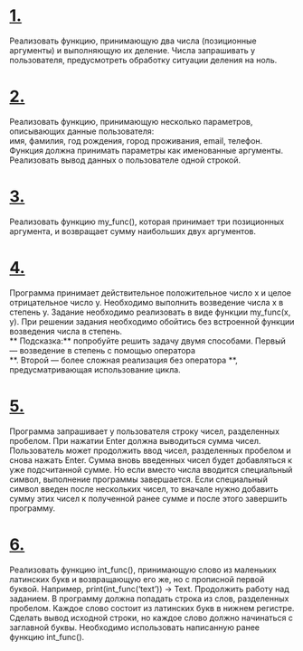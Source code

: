 # [1.](https://github.com/kornilovaap/Python_GeekBrains.ru/blob/main/Lesson_3/tasks/1.py)     
Реализовать функцию, принимающую два числа (позиционные аргументы) и выполняющую их деление. 
Числа запрашивать у пользователя, предусмотреть обработку ситуации деления на ноль.    
    
# [2.](https://github.com/kornilovaap/Python_GeekBrains.ru/blob/main/Lesson_3/tasks/2.py) 
Реализовать функцию, принимающую несколько параметров, описывающих данные пользователя:    
имя, фамилия, год рождения, город проживания, email, телефон. Функция должна принимать параметры как именованные аргументы.     
Реализовать вывод данных о пользователе одной строкой.   
    
# [3.](https://github.com/kornilovaap/Python_GeekBrains.ru/blob/main/Lesson_3/tasks/3.py) 
Реализовать функцию my_func(), которая принимает три позиционных аргумента, и возвращает сумму наибольших двух аргументов.    
    
# [4.](https://github.com/kornilovaap/Python_GeekBrains.ru/blob/main/Lesson_3/tasks/4.py) 
Программа принимает действительное положительное число x и целое отрицательное число y. 
Необходимо выполнить возведение числа x в степень y. Задание необходимо реализовать в виде функции my_func(x, y). 
При решении задания необходимо обойтись без встроенной функции возведения числа в степень.    
** Подсказка:** попробуйте решить задачу двумя способами. Первый — возведение в степень с помощью оператора    
**. Второй — более сложная реализация без оператора **, предусматривающая использование цикла.   
    
# [5.](https://github.com/kornilovaap/Python_GeekBrains.ru/blob/main/Lesson_3/tasks/5.py) 
Программа запрашивает у пользователя строку чисел, разделенных пробелом. При нажатии Enter должна выводиться сумма чисел. 
Пользователь может продолжить ввод чисел, разделенных пробелом и снова нажать Enter. 
Сумма вновь введенных чисел будет добавляться к уже подсчитанной сумме. 
Но если вместо числа вводится специальный символ, выполнение программы завершается. 
Если специальный символ введен после нескольких чисел, то вначале нужно добавить сумму этих чисел к полученной ранее сумме и после этого завершить программу. 
    
# [6.](https://github.com/kornilovaap/Python_GeekBrains.ru/blob/main/Lesson_3/tasks/6.py) 
Реализовать функцию int_func(), принимающую слово из маленьких латинских букв и возвращающую его же, но с прописной первой буквой. 
Например, print(int_func(‘text’)) -> Text. 
Продолжить работу над заданием. В программу должна попадать строка из слов, разделенных пробелом. 
Каждое слово состоит из латинских букв в нижнем регистре. Сделать вывод исходной строки, но каждое слово должно начинаться с заглавной буквы. 
Необходимо использовать написанную ранее функцию int_func().    
  
